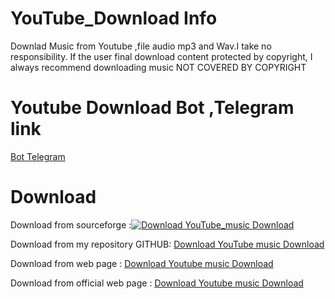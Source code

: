 # YouTube_Download Info 
Downlad Music from Youtube ,file audio  mp3 and  Wav.I take no responsibility. If the user final download content protected by copyright, I always recommend downloading music NOT COVERED BY COPYRIGHT
# Youtube Download Bot ,Telegram link
 [Bot Telegram ](https://t.me/RDAITA2_bot)

# Download 
Download from sourceforge :[![Download YouTube_music Download](https://a.fsdn.com/con/app/sf-download-button)](https://sourceforge.net/projects/youtube-download/files/latest/download)

Download from my repository GITHUB: [Download YouTube music Download](https://github.com/RedAnonymousITA/YouTube_Download/releases/download/v0.1/Youtube-DWN.Windows.zip)

Download from web page : [Download Youtube music Download](downloadmusicnocopyright.wordpress.com)

Download from official web page : [Download Youtube music Download](https://redanonymousita.github.io/)
